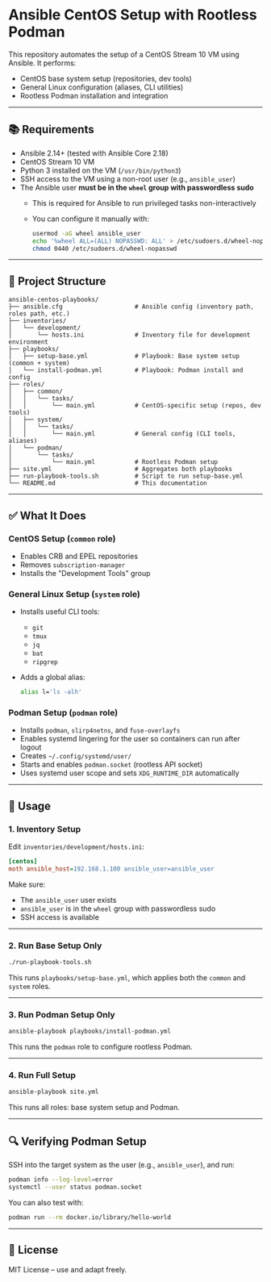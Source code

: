 # Ansible CentOS Setup with Rootless Podman

This repository automates the setup of a CentOS Stream 10 VM using Ansible. It performs:

- CentOS base system setup (repositories, dev tools)
- General Linux configuration (aliases, CLI utilities)
- Rootless Podman installation and integration

---

## 📚 Requirements

- Ansible 2.14+ (tested with Ansible Core 2.18)
- CentOS Stream 10 VM
- Python 3 installed on the VM (`/usr/bin/python3`)
- SSH access to the VM using a non-root user (e.g., `ansible_user`)
- The Ansible user **must be in the `wheel` group with passwordless sudo**
  - This is required for Ansible to run privileged tasks non-interactively
  - You can configure it manually with:

    ```bash
    usermod -aG wheel ansible_user
    echo '%wheel ALL=(ALL) NOPASSWD: ALL' > /etc/sudoers.d/wheel-nopasswd
    chmod 0440 /etc/sudoers.d/wheel-nopasswd
    ```

---

## 📁 Project Structure

```text
ansible-centos-playbooks/
├── ansible.cfg                    # Ansible config (inventory path, roles path, etc.)
├── inventories/
│   └── development/
│       └── hosts.ini              # Inventory file for development environment
├── playbooks/
│   ├── setup-base.yml             # Playbook: Base system setup (common + system)
│   └── install-podman.yml         # Playbook: Podman install and config
├── roles/
│   ├── common/
│   │   └── tasks/
│   │       └── main.yml           # CentOS-specific setup (repos, dev tools)
│   ├── system/
│   │   └── tasks/
│   │       └── main.yml           # General config (CLI tools, aliases)
│   └── podman/
│       └── tasks/
│           └── main.yml           # Rootless Podman setup
├── site.yml                       # Aggregates both playbooks
├── run-playbook-tools.sh          # Script to run setup-base.yml
└── README.md                      # This documentation
```

---

## ✅ What It Does

### CentOS Setup (`common` role)

- Enables CRB and EPEL repositories
- Removes `subscription-manager`
- Installs the "Development Tools" group

### General Linux Setup (`system` role)

- Installs useful CLI tools:
  - `git`
  - `tmux`
  - `jq`
  - `bat`
  - `ripgrep`
- Adds a global alias:

  ```bash
  alias l='ls -alh'
  ```

### Podman Setup (`podman` role)

- Installs `podman`, `slirp4netns`, and `fuse-overlayfs`
- Enables systemd lingering for the user so containers can run after logout
- Creates `~/.config/systemd/user/`
- Starts and enables `podman.socket` (rootless API socket)
- Uses systemd user scope and sets `XDG_RUNTIME_DIR` automatically

---

## 🚀 Usage

### 1. Inventory Setup

Edit `inventories/development/hosts.ini`:

```ini
[centos]
moth ansible_host=192.168.1.100 ansible_user=ansible_user
```

Make sure:

- The `ansible_user` user exists
- `ansible_user` is in the `wheel` group with passwordless sudo
- SSH access is available

---

### 2. Run Base Setup Only

```bash
./run-playbook-tools.sh
```

This runs `playbooks/setup-base.yml`, which applies both the `common` and `system` roles.

---

### 3. Run Podman Setup Only

```bash
ansible-playbook playbooks/install-podman.yml
```

This runs the `podman` role to configure rootless Podman.

---

### 4. Run Full Setup

```bash
ansible-playbook site.yml
```

This runs all roles: base system setup and Podman.

---

## 🔍 Verifying Podman Setup

SSH into the target system as the user (e.g., `ansible_user`), and run:

```bash
podman info --log-level=error
systemctl --user status podman.socket
```

You can also test with:

```bash
podman run --rm docker.io/library/hello-world
```

---

## 🤝 License

MIT License – use and adapt freely.
